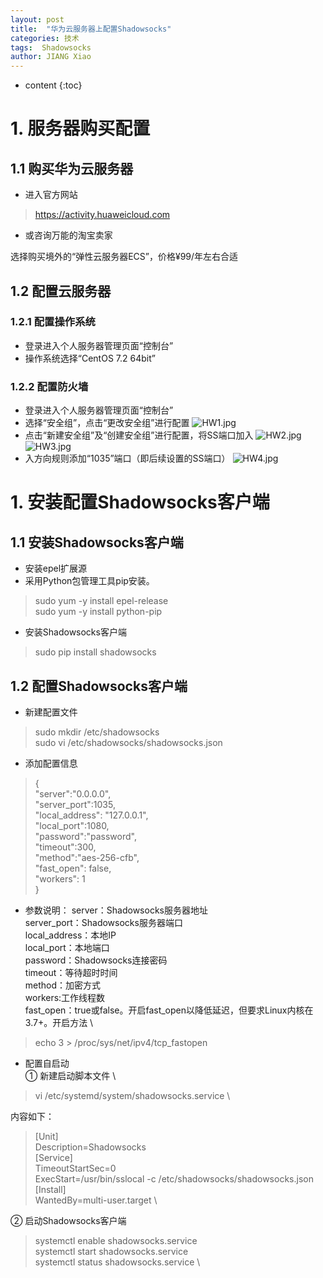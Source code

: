 ```yaml
---
layout: post
title:  "华为云服务器上配置Shadowsocks"
categories: 技术
tags:  Shadowsocks
author: JIANG Xiao
---
```


* content
{:toc}

# 1. 服务器购买配置
## 1.1 购买华为云服务器
- 进入官方网站
> https://activity.huaweicloud.com
- 或咨询万能的淘宝卖家 

选择购买境外的“弹性云服务器ECS”，价格¥99/年左右合适

## 1.2 配置云服务器
### 1.2.1 配置操作系统
- 登录进入个人服务器管理页面“控制台”
- 操作系统选择“CentOS 7.2 64bit”
### 1.2.2 配置防火墙
- 登录进入个人服务器管理页面“控制台”
- 选择“安全组”，点击“更改安全组”进行配置
![HW1.jpg](https://s2.loli.net/2023/03/25/Ay5NcCHzDqtk6IO.jpg)
- 点击“新建安全组”及“创建安全组”进行配置，将SS端口加入
![HW2.jpg](https://s2.loli.net/2023/03/25/uYwzCDpZXko7vSP.jpg)
![HW3.jpg](https://s2.loli.net/2023/03/25/wjzhK8UgsRyqQX5.jpg)
- 入方向规则添加“1035”端口（即后续设置的SS端口）
![HW4.jpg](https://s2.loli.net/2023/03/25/8L5pEdHkPYoO7nS.jpg)

# 1. 安装配置Shadowsocks客户端

## 1.1 安装Shadowsocks客户端
- 安装epel扩展源
- 采用Python包管理工具pip安装。
> sudo yum -y install epel-release \
sudo yum -y install python-pip
- 安装Shadowsocks客户端
> sudo pip install shadowsocks 

## 1.2 配置Shadowsocks客户端
- 新建配置文件
> sudo mkdir /etc/shadowsocks \
sudo vi /etc/shadowsocks/shadowsocks.json
- 添加配置信息
> { \
"server":"0.0.0.0", \
"server_port":1035, \
"local_address": "127.0.0.1", \
"local_port":1080, \
"password":"password", \
"timeout":300, \
"method":"aes-256-cfb", \
"fast_open": false, \
"workers": 1 \
}

- 参数说明：
server：Shadowsocks服务器地址 \
server_port：Shadowsocks服务器端口 \
local_address：本地IP \
local_port：本地端口 \
password：Shadowsocks连接密码 \
timeout：等待超时时间 \
method：加密方式 \
workers:工作线程数 \
fast_open：true或false。开启fast_open以降低延迟，但要求Linux内核在3.7+。开启方法 \
> echo 3 > /proc/sys/net/ipv4/tcp_fastopen
- 配置自启动 \
① 新建启动脚本文件 \
> vi /etc/systemd/system/shadowsocks.service \

  内容如下：
> [Unit] \
Description=Shadowsocks \
[Service] \
TimeoutStartSec=0 \
ExecStart=/usr/bin/sslocal -c /etc/shadowsocks/shadowsocks.json \
[Install] \
WantedBy=multi-user.target \

  ② 启动Shadowsocks客户端
> systemctl enable shadowsocks.service \
systemctl start shadowsocks.service \
systemctl status shadowsocks.service \
